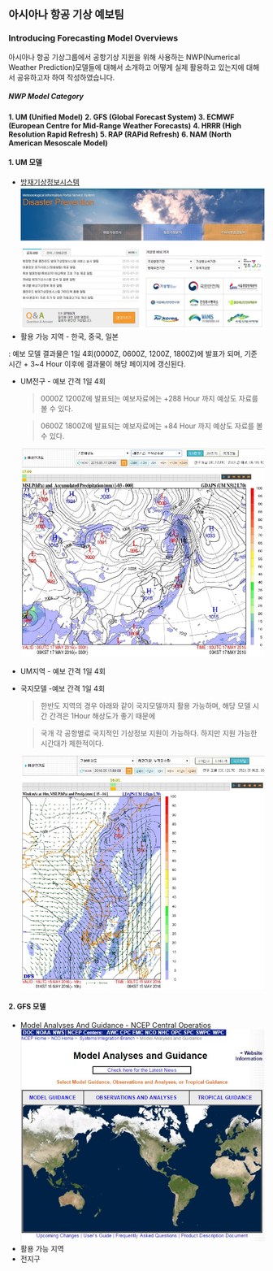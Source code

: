 ## 아시아나 항공 기상 예보팀

### Introducing Forecasting Model Overviews

아시아나 항공 기상그룹에서 공항기상 지원을 위해 사용하는 NWP(Numerical Weather Prediction)모델들에 대해서 소개하고 어떻게 실제 활용하고 있는지에 대해서 공유하고자 하여 작성하였습니다.



##### NWP Model Category

**1. UM (Unified Model)**
**2. GFS (Global Forecast System)**
**3. ECMWF (European Centre for Mid-Range Weather Forecasts)**
**4. HRRR (High Resolution Rapid Refresh)**
**5. RAP (RAPid Refresh)**
**6. NAM (North American Mesoscale Model)**


#### 1. UM 모델
* [방재기상정보시스템](http://afso.kma.go.kr/)
![KMA](/images/UM_1.jpg)
* 활용 가능 지역 - 한국, 중국, 일본

 : 예보 모델 결과물은 1일 4회(0000Z, 0600Z, 1200Z, 1800Z)에 발표가 되며, 기준 시간 + 3~4 Hour 이후에 결과물이 해당 페이지에 갱신된다.

 * UM전구 - 예보 간격 1일 4회
 
    > 0000Z 1200Z에 발표되는 예보자료에는 +288 Hour 까지 예상도 자료를 볼 수 있다.

    > 0600Z 1800Z에 발표되는 예보자료에는 +84 Hour 까지 예상도 자료를 볼 수 있다.
    
    ![UM전구](/images/GDAPS_1.jpg)
    
 * UM지역 - 예보 간격 1일 4회
    
 * 국지모델 -예보 간격 1일 4회

    > 한반도 지역의 경우 아래와 같이 국지모델까지 활용 가능하며, 해당 모델 시간 간격은 1Hour 해상도가 좋기 때문에
    
    > 국개 각 공항별로 국지적인 기상정보 지원이 가능하다. 하지만  지원 가능한 시간대가 제한적이다.
    
    ![국지모델](/images/GDAPS_L_1.jpg)


#### 2. GFS 모델
* [Model Analyses And Guidance - NCEP Central Operatios](http://mag.ncep.noaa.gov/)
![GFS](/images/NCEP_1.jpg)
* 활용 가능 지역
 * 전지구

